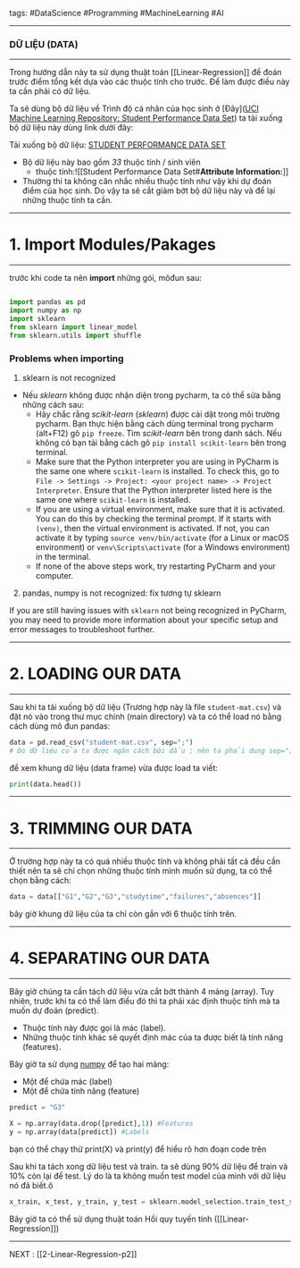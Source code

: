 tags: #DataScience #Programming #MachineLearning #AI

---
### DỮ LIỆU (DATA)
---

Trong hướng dẫn này ta sử dụng thuật toán [[Linear-Regression]] để đoán trước điểm tổng kết dựa vào các thuộc tính cho trước. Để làm được điều này ta cần phải có dữ liệu.

Ta sẽ dùng bộ dữ liệu về Trình độ cá nhân của học sinh ở [Đây]([UCI Machine Learning Repository: Student Performance Data Set](https://archive.ics.uci.edu/ml/datasets/Student+Performance)) ta tải xuống bộ dữ liệu này dùng link dười đây:

Tải xuống bộ dữ liệu: [STUDENT PERFORMANCE DATA SET](http://techwithtim.net/wp-content/uploads/2019/01/student-mat.csv)

- Bộ dữ liệu này bao gồm *33* thuộc tính / sinh viên
	- thuộc tính:![[Student Performance Data Set#**Attribute Information:**]]
- Thường thi ta không cân nhắc nhiều thuộc tính như vậy khi dự đoán điểm của học sinh. Do vậy ta sẽ cắt giảm bớt bộ dữ liệu này và để lại những thuộc tính ta cần.

---
# 1. Import Modules/Pakages
---

trước khi code ta nên **import** những gói, môđun sau:

```python

import pandas as pd
import numpy as np
import sklearn
from sklearn import linear_model
from sklearn.utils import shuffle

```

### Problems when importing
1. sklearn is not recognized
- Nếu *sklearn* không được nhận diện trong pycharm, ta có thể sửa bằng những cách sau:
	- Hãy chắc rằng *scikit-learn* (*sklearn*) được cài dặt trong môi trường pycharm. Bạn thực hiện bằng cách dùng terminal trong pycharm (alt+F12) gõ `pip freeze`. Tìm *scikit-learn* bên trong danh sách. Nếu không có bạn tải bằng cách gõ `pip install scikit-learn` bên trong terminal.
	- Make sure that the Python interpreter you are using in PyCharm is the same one where `scikit-learn` is installed. To check this, go to `File -> Settings -> Project: <your project name> -> Project Interpreter`. Ensure that the Python interpreter listed here is the same one where `scikit-learn` is installed. 
	- If you are using a virtual environment, make sure that it is activated. You can do this by checking the terminal prompt. If it starts with `(venv)`, then the virtual environment is activated. If not, you can activate it by typing `source venv/bin/activate` (for a Linux or macOS environment) or `venv\Scripts\activate` (for a Windows environment) in the terminal.
	- If none of the above steps work, try restarting PyCharm and your computer.   
2. pandas, numpy is not recognized: fix tương tự sklearn

If you are still having issues with `sklearn` not being recognized in PyCharm, you may need to provide more information about your specific setup and error messages to troubleshoot further.

---
# 2. LOADING OUR DATA
---

Sau khi ta tải xuống bộ dữ liệu (Trương hợp này là file `student-mat.csv`) và đặt nó vào trong thư mục chính (main directory) và ta có thể load nó bằng cách dùng mô đun pandas:

```python
data = pd.read_csv("student-mat.csv", sep=";")
# Do dữ liệu của ta được ngăn cách bới dấu ; nên ta phải dung sep=";" (sep - separator)
```

để xem khung dữ liệu (data frame) vừa được load ta viết: 

```python
print(data.head())
```

---
# 3. TRIMMING OUR DATA
---

Ở trường hợp này ta có quá nhiều thuộc tính và không phải tất cả đều cần thiết nên ta sẽ chỉ chọn những thuộc tính mình muốn sử dụng, ta có thể chọn bằng cách:

```python
data = data[["G1","G2","G3","studytime","failures","absences"]]
```

bây giờ khung dữ liệu của ta chỉ còn gắn với 6 thuộc tính trên.

---
# 4. SEPARATING OUR DATA
---

Bây giờ chúng ta cần tách dữ liệu vừa cắt bớt thành 4 mảng (array). Tuy nhiên, trước khi ta có thể làm điều đó thì ta phải xác định thuộc tính mà ta muốn dự đoán (predict).
- Thuộc tính này được gọi là mác (label). 
- Những thuộc tính khác sẽ quyết định mác của ta được biết là tính năng (features).

Bây giờ ta sử dụng [numpy](https://numpy.org/doc/stable/user/index.html#user) để tạo hai mảng:
- Một để chứa mác (label)
- Một để chứa tính năng (feature)

```python
predict = "G3"

X = np.array(data.drop([predict],1)) #Features
y = np.array(data[predict]) #Labels
```

bạn có thể chạy thử print(X) và print(y) để hiểu rõ hơn đoạn code trên

Sau khi ta tách xong dữ liệu test và train. ta sẽ dùng 90% dữ liệu để train và 10% còn lại để test. Lý do là ta không muốn test model của mình với dữ liệu nó đã biết.ô

```python
x_train, x_test, y_train, y_test = sklearn.model_selection.train_test_split(X,y,test_size=0.1)
```

Bây giờ ta có thể sử dụng thuật toán Hồi quy tuyến tính ([[Linear-Regression]]) 

---

NEXT : [[2-Linear-Regression-p2]]